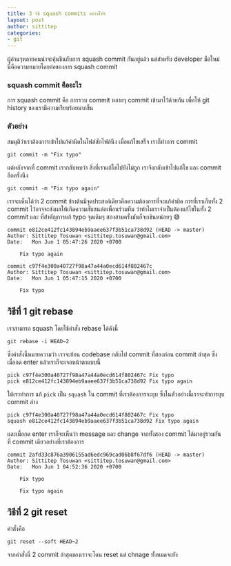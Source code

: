 ```yaml
---
title: 3 วิธี squash commits อย่างโปร
layout: post
author: sittitep
categories:
- git
---
```


ผู้อ่านๆหลายคนน่าจะคุ้นชินกับการ squash commit กันอยู่แล้ว แต่สำหรับ developer มือใหม่ นี่คือความหมายโดยย่อของการ squash commit
### squash commit คืออะไร
การ squash commit คือ การรวบ commit หลายๆ commit เข้ามาไว้ด้วยกัน เพื่อให้ git history ของเรามีความเรียบร้อยมากขึ้น

### ตัวอย่าง 
สมมุติว่าเราต้องการเข้าไปแก้คำผิดในไฟล์สักไฟล์นึง เมื่อแก้ไขเสร็จ เราก็ทำการ commit
```
git commit -m "Fix typo"
```
แต่หลังจากที่ commit เรากลับพบว่า สิ่งที่เราแก้ไขไปยังไม่ถูก เราจึงกลับเข้าไปแก้ไข และ commit อีกครั่งนึง
```
git commit -m "Fix typo again"
```
เราจะเห็นได้ว่า 2 commit ข้างต้นมีจุดประสงค์เดียวคือความต้องการที่จะแก้คำผิด การที่เราเก็บทั้ง 2 commit ไว้อาจจะส่งผลให้เกิดความสับสนต่อเพื่อนร่วมทีม ว่าทำไมเราจำเป็นต้องแก้ไขในทั้ง 2 commit และ ที่สำคัญการแก้ typo จุดเดิมๆ สองสามครั้งมันก็จะเขินหน่อยๆ 😅
```
commit e812ce412fc143894eb9aaee637f3b51ca738d92 (HEAD -> master)
Author: Sittitep Tosuwan <sittitep.tosuwan@gmail.com>
Date:   Mon Jun 1 05:47:26 2020 +0700

    Fix typo again

commit c97f4e300a40727f98a47a44a0ecd614f802467c
Author: Sittitep Tosuwan <sittitep.tosuwan@gmail.com>
Date:   Mon Jun 1 05:47:15 2020 +0700

    Fix typo
```
## วิธีที่ 1 git rebase

เราสามารถ squash โดยใช้คำสั่ง rebase ได้ดังนี้
```
git rebase -i HEAD~2
```
ซึ่งคำสั่งนี้หมายความว่า เราจะย้อน codebase กลับไป  commit ที่สองก่อน commit ล่าสุด ซึ่งเมื่อกด enter แล้วเราก็จะเจอหน้าตาแบบนี้
```
pick c97f4e300a40727f98a47a44a0ecd614f802467c Fix typo
pick e812ce412fc143894eb9aaee637f3b51ca738d92 Fix typo again
```
ให้เราทำการ แก้ `pick` เป็น `squash` ใน commit ที่เราต้องการจะยุบ ซึ่งในตัวอย่างนี้เราจะทำการยุบ commit ล่าง
```
pick c97f4e300a40727f98a47a44a0ecd614f802467c Fix typo
squash e812ce412fc143894eb9aaee637f3b51ca738d92 Fix typo again
```
และเมื่อกด enter เราก็จะเห็นว่า message และ change จากทั้งสอง commit ได้มาอยู่รวมกันที่ commit เดียวอย่างที่เราต้องการ
```
commit 2afd33c876a3906155ad6edc969cad06b8f67df6 (HEAD -> master)
Author: Sittitep Tosuwan <sittitep.tosuwan@gmail.com>
Date:   Mon Jun 1 04:52:36 2020 +0700

    Fix typo

    Fix typo again
```
## วิธีที่ 2 git reset
คำสั่งคือ
```
git reset --soft HEAD~2
```
 จากคำสั่งนี่ 2 commit ล่าสุดของเราจะโดน reset แต่ chnage ทั้งหมดจะยัง
